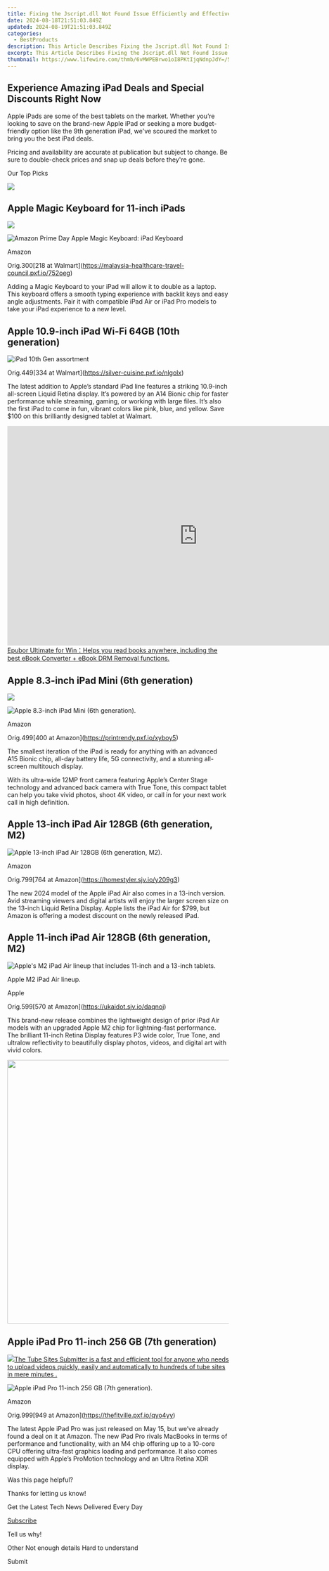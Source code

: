 ```yaml
---
title: Fixing the Jscript.dll Not Found Issue Efficiently and Effectively
date: 2024-08-18T21:51:03.849Z
updated: 2024-08-19T21:51:03.849Z
categories:
  - BestProducts
description: This Article Describes Fixing the Jscript.dll Not Found Issue Efficiently and Effectively
excerpt: This Article Describes Fixing the Jscript.dll Not Found Issue Efficiently and Effectively
thumbnail: https://www.lifewire.com/thmb/6vMWPEBrwo1oI8PKtIjqNdnpJdY=/540x405/filters:no_upscale():max_bytes(150000):strip_icc():format(webp)/jscript-dll-error-message-5ae75dc943a1030036d18dfc.png
---
```


## Experience Amazing iPad Deals and Special Discounts Right Now

 Apple iPads are some of the best tablets on the market. Whether you’re looking to save on the brand-new Apple iPad or seeking a more budget-friendly option like the 9th generation iPad, we've scoured the market to bring you the best iPad deals.

 Pricing and availability are accurate at publication but subject to change. Be sure to double-check prices and snap up deals before they're gone.

 Our Top Picks

<!-- affiliate ads begin -->
<a href="https://secure.2checkout.com/order/checkout.php?PRODS=4620780&QTY=1&AFFILIATE=108875&CART=1"><img src="https://secure.avangate.com/images/merchant/07dd4d5a72f5740ef0f035f201951476/728__90banner.jpg" border="0"></a>
<!-- affiliate ads end -->
## Apple Magic Keyboard for 11-inch iPads

<!-- affiliate ads begin -->
<a href="https://secure.2checkout.com/order/checkout.php?PRODS=45152835&QTY=1&AFFILIATE=108875&CART=1"><img src="https://download.terabyteunlimited.com/banners/ad_800x450_d.jpg" border="0"></a>
<!-- affiliate ads end -->
![Amazon Prime Day Apple Magic Keyboard: iPad Keyboard](https://www.lifewire.com/thmb/MMwYQFOtrTyAAl1XOScQndJU3O0=/1500x0/filters:no_upscale():max_bytes(150000):strip_icc():format(webp)/apple-magic-keyboard-ipad-keyboard-a0edc0d29609480b849b3e9c98cdf7d8.jpg)

Amazon

 Orig.$300 [$218 at Walmart](https://malaysia-healthcare-travel-council.pxf.io/752oeg)

 Adding a Magic Keyboard to your iPad will allow it to double as a laptop. This keyboard offers a smooth typing experience with backlit keys and easy angle adjustments. Pair it with compatible iPad Air or iPad Pro models to take your iPad experience to a new level.

## Apple 10.9-inch iPad Wi-Fi 64GB (10th generation)

![iPad 10th Gen assortment](https://www.lifewire.com/thmb/j5HVor97TNoHyGIU6e2SbQ1Vx5M=/1500x0/filters:no_upscale():max_bytes(150000):strip_icc():format(webp)/Apple-iPad-10th-gen-hero-221018_Full-Bleed-Image.jpg.large_2x-a946dfe9f391474aa5ede017b201a77a.jpg)

 Orig.$449 [$334 at Walmart](https://silver-cuisine.pxf.io/nlgolx)

 The latest addition to Apple’s standard iPad line features a striking 10.9-inch all-screen Liquid Retina display. It’s powered by an A14 Bionic chip for faster performance while streaming, gaming, or working with large files. It’s also the first iPad to come in fun, vibrant colors like pink, blue, and yellow. Save $100 on this brilliantly designed tablet at Walmart.

<!-- affiliate ads begin -->
<a href="https://secure.2checkout.com/order/checkout.php?PRODS=4599951&QTY=1&AFFILIATE=108875&CART=1"><iframe width="864" height="500" src="https://www.youtube.com/embed/jVnfr5HudQw" title="The Latest and Easiest Solution to Remove Kindle DRM on Windows (without Degrading)" frameborder="0" allow="accelerometer; autoplay; clipboard-write; encrypted-media; gyroscope; picture-in-picture; web-share" referrerpolicy="strict-origin-when-cross-origin" allowfullscreen></iframe>
Epubor Ultimate for Win：Helps you read books anywhere, including the best eBook Converter + eBook DRM Removal functions.</a>
<!-- affiliate ads end -->
## Apple 8.3-inch iPad Mini (6th generation)

<!-- affiliate ads begin -->
<a href="https://shop.manycam.com/order/checkout.php?PRODS=17728032&QTY=1&AFFILIATE=108875&CART=1"><img src="https://secure.avangate.com/images/merchant/8230bea7d54bcdf99cdfe85cb07313d5/mcaffbanner920x120.png" border="0"></a>
<!-- affiliate ads end -->
![Apple 8.3-inch iPad Mini (6th generation).](https://www.lifewire.com/thmb/gEOwleIGnEHyzzUKvxKR8ewIfww=/1500x0/filters:no_upscale():max_bytes(150000):strip_icc():format(webp)/AppleiPadMini6thGen_Amazon-f0fade1a801d4db88892029047ce1a65.jpg)

Amazon

 Orig.$499 [$400 at Amazon](https://printrendy.pxf.io/xyboy5)

 The smallest iteration of the iPad is ready for anything with an advanced A15 Bionic chip, all-day battery life, 5G connectivity, and a stunning all-screen multitouch display.

 With its ultra-wide 12MP front camera featuring Apple’s Center Stage technology and advanced back camera with True Tone, this compact tablet can help you take vivid photos, shoot 4K video, or call in for your next work call in high definition.

## Apple 13-inch iPad Air 128GB (6th generation, M2)

![Apple 13-inch iPad Air 128GB (6th generation, M2).](https://www.lifewire.com/thmb/zvpKOo0dN5kmU5DH9YUwVneCq2c=/1500x0/filters:no_upscale():max_bytes(150000):strip_icc():format(webp)/AppleAirM213inch_Amazon-89f4eaf2797441ca99b17d00b54383ec.jpg)

Amazon

 Orig.$799 [$764 at Amazon](https://homestyler.sjv.io/y209g3)

 The new 2024 model of the Apple iPad Air also comes in a 13-inch version. Avid streaming viewers and digital artists will enjoy the larger screen size on the 13-inch Liquid Retina Display. Apple lists the iPad Air for $799, but Amazon is offering a modest discount on the newly released iPad.

## Apple 11-inch iPad Air 128GB (6th generation, M2)

![Apple's M2 iPad Air lineup that includes 11-inch and a 13-inch tablets. ](https://www.lifewire.com/thmb/XEgDyn871WoFniVHQSfqADzQ040=/1500x0/filters:no_upscale():max_bytes(150000):strip_icc():format(webp)/Apple-iPad-Air-11-inch-and-13-inch-240507-c83a5226fccb47629f8cb4805ffcd0ac.jpg)

 Apple M2 iPad Air lineup.

Apple

 Orig.$599 [$570 at Amazon](https://ukaidot.sjv.io/daqnoj)

 This brand-new release combines the lightweight design of prior iPad Air models with an upgraded Apple M2 chip for lightning-fast performance. The brilliant 11-inch Retina Display features P3 wide color, True Tone, and ultralow reflectivity to beautifully display photos, videos, and digital art with vivid colors.

<!-- affiliate ads begin -->
<a href="https://turtlebeachus.sjv.io/c/5597632/1988416/23719" target="_top" id="1988416"><img src="//a.impactradius-go.com/display-ad/23719-1988416" border="0" alt="" width="600" height="600"/></a><img height="0" width="0" src="https://imp.pxf.io/i/5597632/1988416/23719" style="position:absolute;visibility:hidden;" border="0" />
<!-- affiliate ads end -->
## Apple iPad Pro 11-inch 256 GB (7th generation)

<!-- affiliate ads begin -->
<a href="https://secure.2checkout.com/order/checkout.php?PRODS=4531356&QTY=1&AFFILIATE=108875&CART=1"><img src="https://secure.avangate.com/images/merchant/8fdd149fcaa7058caccc9c4ad5b0d89a/products/tss-box.JPG" border="0">The Tube Sites Submitter is a fast and efficient tool for anyone who needs to upload videos quickly, easily and automatically to hundreds of tube sites in mere minutes . </a>
<!-- affiliate ads end -->
![Apple iPad Pro 11-inch 256 GB (7th generation).](https://www.lifewire.com/thmb/c2HKPdYEPh8_z26astI5UYbSVio=/1500x0/filters:no_upscale():max_bytes(150000):strip_icc():format(webp)/AppleiPadPro7thGen_Amazon-853ed0079e074539ad2071d02aa1ec1c.jpg)

Amazon

 Orig.$999 [$949 at Amazon](https://thefitville.pxf.io/qyo4yy)

 The latest Apple iPad Pro was just released on May 15, but we’ve already found a deal on it at Amazon. The new iPad Pro rivals MacBooks in terms of performance and functionality, with an M4 chip offering up to a 10-core CPU offering ultra-fast graphics loading and performance. It also comes equipped with Apple’s ProMotion technology and an Ultra Retina XDR display.

Was this page helpful?

Thanks for letting us know!

 Get the Latest Tech News Delivered Every Day

[Subscribe](https://www.lifewire.com/#)

Tell us why!

 Other  Not enough details  Hard to understand

 Submit

<ins class="adsbygoogle"
     style="display:block"
     data-ad-format="autorelaxed"
     data-ad-client="ca-pub-7571918770474297"
     data-ad-slot="1223367746"></ins>



<ins class="adsbygoogle"
     style="display:block"
     data-ad-client="ca-pub-7571918770474297"
     data-ad-slot="8358498916"
     data-ad-format="auto"
     data-full-width-responsive="true"></ins>



